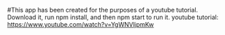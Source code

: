 #This app has been created for the purposes of a youtube tutorial. 
Download it, run npm install, and then npm start to run it.
youtube tutorial:
https://www.youtube.com/watch?v=YgWNVljpmKw
